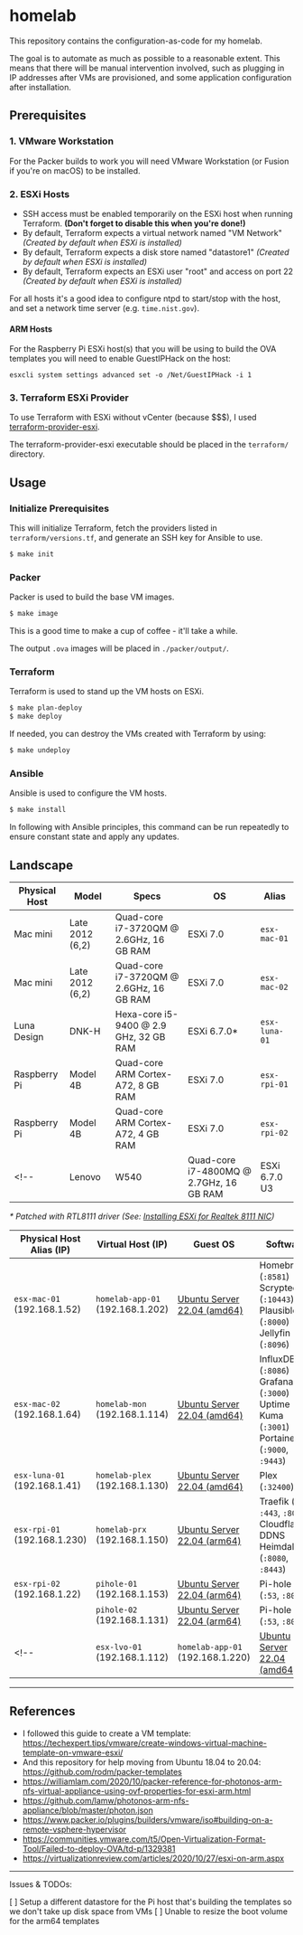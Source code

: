 # homelab

This repository contains the configuration-as-code for my homelab.

The goal is to automate as much as possible to a reasonable extent. This means that there will be manual intervention involved, such as plugging in IP addresses after VMs are provisioned, and some application configuration after installation.

## Prerequisites

### 1. VMware Workstation

For the Packer builds to work you will need VMware Workstation (or Fusion if you're on macOS) to be installed.

### 2. ESXi Hosts

* SSH access must be enabled temporarily on the ESXi host when running Terraform. **(Don't forget to disable this when you're done!)**
* By default, Terraform expects a virtual network named "VM Network" *(Created by default when ESXi is installed)*
* By default, Terraform expects a disk store named "datastore1" *(Created by default when ESXi is installed)*
* By default, Terraform expects an ESXi user "root" and access on port 22 *(Created by default when ESXi is installed)*

For all hosts it's a good idea to configure ntpd to start/stop with the host, and set a network time server (e.g. `time.nist.gov`).

#### ARM Hosts

For the Raspberry Pi ESXi host(s) that you will be using to build the OVA templates you will need to enable GuestIPHack on the host:

```
esxcli system settings advanced set -o /Net/GuestIPHack -i 1
```

### 3. Terraform ESXi Provider

To use Terraform with ESXi without vCenter (because $$$), I used [terraform-provider-esxi](https://github.com/josenk/terraform-provider-esxi).

The terraform-provider-esxi executable should be placed in the `terraform/` directory.

## Usage

### Initialize Prerequisites

This will initialize Terraform, fetch the providers listed in `terraform/versions.tf`, and generate an SSH key for Ansible to use.

```bash
$ make init
```

### Packer

Packer is used to build the base VM images.

```bash
$ make image
```

This is a good time to make a cup of coffee - it'll take a while.

The output `.ova` images will be placed in `./packer/output/`.

### Terraform

Terraform is used to stand up the VM hosts on ESXi.

```bash
$ make plan-deploy
$ make deploy
```

If needed, you can destroy the VMs created with Terraform by using:

```bash
$ make undeploy
```

### Ansible

Ansible is used to configure the VM hosts.

```bash
$ make install
```

In following with Ansible principles, this command can be run repeatedly to ensure constant state and apply any updates.

## Landscape

| Physical Host | Model | Specs | OS | Alias |
| ------------- | ----- | ----- | -- | ----- |
| Mac mini | Late 2012 (6,2) | Quad-core i7-3720QM @ 2.6GHz, 16 GB RAM | ESXi 7.0 | `esx-mac-01` |
| Mac mini | Late 2012 (6,2) | Quad-core i7-3720QM @ 2.6GHz, 16 GB RAM | ESXi 7.0 | `esx-mac-02` |
| Luna Design | DNK-H | Hexa-core i5-9400 @ 2.9 GHz, 32 GB RAM| ESXi 6.7.0* | `esx-luna-01` |
| Raspberry Pi | Model 4B | Quad-core ARM Cortex-A72, 8 GB RAM | ESXi 7.0 |  `esx-rpi-01` |
| Raspberry Pi | Model 4B | Quad-core ARM Cortex-A72, 4 GB RAM | ESXi 7.0 |  `esx-rpi-02` |
<!-- | Lenovo | W540 | Quad-core i7-4800MQ @ 2.7GHz, 16 GB RAM | ESXi 6.7.0 U3 | `esx-lvo-01` | -->

_\* Patched with RTL8111 driver (See: [Installing ESXi for Realtek 8111 NIC](https://avojak.com/blog/2020/12/19/installing-esxi-for-realtek-8111-nic/))_


| Physical Host Alias (IP) | Virtual Host (IP) | Guest OS | Software |
| ----------------------- | ----------------- | -- | -------- |
| `esx-mac-01` (192.168.1.52) | `homelab-app-01` (192.168.1.202) | [Ubuntu Server 22.04 (amd64)](./packer/ubuntu-22.04-server-amd64/) | Homebridge (`:8581`)<br>Scrypted (`:10443`)<br>Plausible (`:8000`)<br>Jellyfin (`:8096`)<br> |
| `esx-mac-02` (192.168.1.64) | `homelab-mon` (192.168.1.114) | [Ubuntu Server 22.04 (amd64)](./packer/ubuntu-22.04-server-amd64/) | InfluxDB (`:8086`)<br>Grafana (`:3000`)<br>Uptime Kuma (`:3001`)<br>Portainer (`:9000`, `:9443`) |
| `esx-luna-01` (192.168.1.41) | `homelab-plex` (192.168.1.130) | [Ubuntu Server 22.04 (amd64)](./packer/ubuntu-22.04-server-amd64/) | Plex (`:32400`) |
| `esx-rpi-01` (192.168.1.230) | `homelab-prx` (192.168.1.150) | [Ubuntu Server 22.04 (arm64)](./packer/ubuntu-22.04-server-arm64/) | Traefik (`:80`, `:443`, `:8081`)<br>Cloudflare DDNS<br>Heimdall (`:8080`, `:8443`) |
| `esx-rpi-02` (192.168.1.22) | `pihole-01` (192.168.1.153) | [Ubuntu Server 22.04 (arm64)](./packer/ubuntu-22.04-server-arm64/) | Pi-hole (`:53`, `:80`) |
|  | `pihole-02` (192.168.1.131) | [Ubuntu Server 22.04 (arm64)](./packer/ubuntu-22.04-server-arm64/) | Pi-hole (`:53`, `:80`) |
<!-- | `esx-lvo-01` (192.168.1.112) | `homelab-app-01` (192.168.1.220) | [Ubuntu Server 22.04 (amd64)](./packer/ubuntu-22.04-server-amd64/) |  | -->

<!-- ## Pi-hole Hosts

The Pi-holes are hosted on older Raspberry Pi models (3B Rev 1.2 and 2B Rev 1.1), so the host OS is configured manually vs. running ESXi.

After installation, each host was manually configured as follows:
1. Login to the host and create the `provisioner` user account
    - `sudo adduser provisioner`
    - `sudo usermod -aG sudo provisioner`
2. Add passwordless sudo (`sudo visudo`), at the end add `provisioner ALL=(ALL) NOPASSWD: ALL`
3. Run `sudo raspi-config`, and enable SSH and I2C under Interface Options
4. Reboot
5. The SSH key for the `provisioner` user account was copied with `ssh-copy-id -i id_rsa provisioner@192.168.1.xxx` -->

----

## References

- I followed this guide to create a VM template: https://techexpert.tips/vmware/create-windows-virtual-machine-template-on-vmware-esxi/
- And this repository for help moving from Ubuntu 18.04 to 20.04: https://github.com/rodm/packer-templates
- https://williamlam.com/2020/10/packer-reference-for-photonos-arm-nfs-virtual-appliance-using-ovf-properties-for-esxi-arm.html
- https://github.com/lamw/photonos-arm-nfs-appliance/blob/master/photon.json
- https://www.packer.io/plugins/builders/vmware/iso#building-on-a-remote-vsphere-hypervisor
- https://communities.vmware.com/t5/Open-Virtualization-Format-Tool/Failed-to-deploy-OVA/td-p/1329381
- https://virtualizationreview.com/articles/2020/10/27/esxi-on-arm.aspx

----

Issues & TODOs:

[ ] Setup a different datastore for the Pi host that's building the templates so we don't take up disk space from VMs
[ ] Unable to resize the boot volume for the arm64 templates
